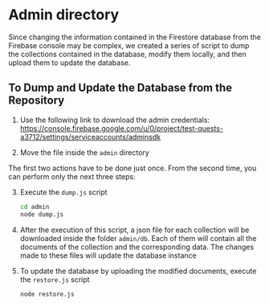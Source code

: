 # Admin directory
Since changing the information contained in the Firestore database from the Firebase console may be complex, we created a series of script to dump the collections contained in the database, modify them locally, and then upload them to update the database.

## To Dump and Update the Database from the Repository

1. Use the following link to download the admin credentials: https://console.firebase.google.com/u/0/project/test-quests-a3712/settings/serviceaccounts/adminsdk

2. Move the file inside the `admin` directory

The first two actions have to be done just once. From the second time, you can perform only the next three steps:

3. Execute the `dump.js` script
    ```bash
    cd admin
    node dump.js
    ```

4. After the execution of this script, a json file for each collection will be downloaded inside the folder `admin/db`. Each of them will contain all the documents of the collection and the corresponding data. The changes made to these files will update the database instance

5. To update the database by uploading the modified documents, execute the `restore.js` script
    ```bash
    node restore.js
    ```
